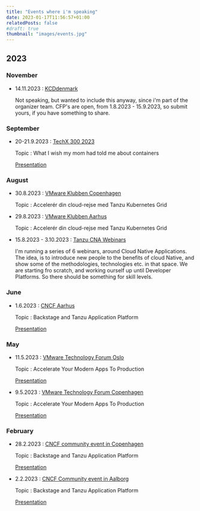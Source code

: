 ```yaml
---
title: "Events where i'm speaking"
date: 2023-01-17T11:56:57+01:00
relatedPosts: false
#draft: true
thumbnail: "images/events.jpg"
---
```

## 2023

### November

- 14.11.2023 : [KCDdenmark](https://kcddenmark.dk)

    Not speaking, but wanted to include this anyway, since i'm part of the organizer team.
    CFP's are open, from 1.8.2023 - 15.9.2023, so submit yours, if you have something to share.

### September

- 20-21.9.2023 : [TechX 300 2023](https://www.eventbrite.com/e/techx-300-2023-tickets-647990355597)

   Topic : What I wish my mom had told me about containers

   [Presentation](2023/2023_9_techx300.pdf)

### August

- 30.8.2023 : [VMware Klubben Copenhagen](https://www.atea.dk/events/2023/vmware-klubben-modernisering-og-automatisering-tanzu-aria-og-veba-i-fokus-i-ballerup/)

    Topic : Accelerér din cloud-rejse med Tanzu Kubernetes Grid

- 29.8.2023 : [VMware Klubben Aarhus](https://www.atea.dk/events/2023/vmware-klubben-modernisering-og-automatisering-tanzu-aria-og-veba-i-fokus-i-aarhus/)

    Topic : Accelerér din cloud-rejse med Tanzu Kubernetes Grid

- 15.8.2023 - 3.10.2023 : [Tanzu CNA Webinars](https://webinars.tanzu.dk)

    I'm running a series of 6 webinars, around Cloud Native Applications.
    The idea, is to introduce new people to the benefits of cloud Native, and show some of the methodologies, technologies etc. in that space.
    We are starting fro scratch, and working ourself up until Developer Platforms. So there should be something for skill levels.

### June

- 1.6.2023 : [CNCF Aarhus](https://community.cncf.io/events/details/cncf-aarhus-presents-paving-the-path-to-production-with-backstagetap-cartographer-1/)

    Topic : Backstage and Tanzu Application Platform

    [Presentation](2023/2023_6_CNCF_TAP_Backstage.pdf)

### May

- 11.5.2023 : [VMware Technology Forum Oslo](https://www.vmwareforum.com/norway/)

    Topic : Accelerate Your Modern Apps To Production

    [Presentation](2023/VMware_Tech_forum_2023_Modern_apps_no.pdf)

- 9.5.2023 : [VMware Technology Forum Copenhagen](https://www.vmwareforum.com/denmark/)

    Topic : Accelerate Your Modern Apps To Production

    [Presentation](2023/VMware_Tech_forum_2023_Modern_apps_dk.pdf)

### February

- 28.2.2023 : [CNCF community event in Copenhagen](https://community.cncf.io/events/details/cncf-copenhagen-presents-secure-and-manage-your-kubernetes-platform-like-a-pro/)

    Topic : Backstage and Tanzu Application Platform

    [Presentation](2023/2023_2_CNCF_CPH_TAP_Backstage.pdf)

- 2.2.2023 : [CNCF Community event in Aalborg](https://community.cncf.io/events/details/cncf-aalborg-presents-how-to-pave-paths-for-developers-and-ops-with-backstagetap-cartographer/)

    Topic : Backstage and Tanzu Application Platform

    [Presentation](2023/2023_2_CNCF_TAP_Backstage.pdf)

